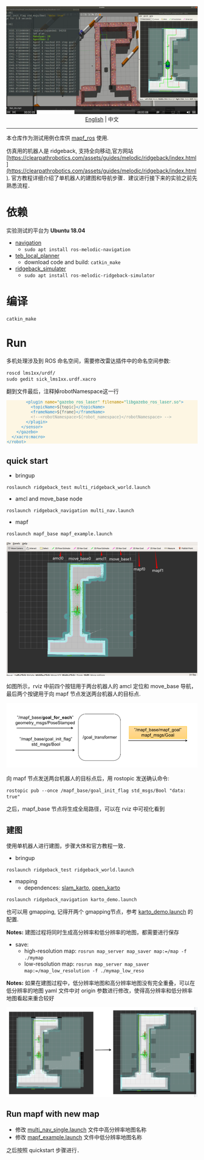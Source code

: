 <div align='center'>
  <img src='./doc/logo.png'/>
</div>

<div align='center'>
  <a href='./README.md'>English</a> | 中文
</div>

---

本仓库作为测试用例仓库供 [mapf_ros](https://github.com/speedzjy/mapf_ros) 使用.

仿真用的机器人是 ridgeback, 支持全向移动,官方网站[https://clearpathrobotics.com/assets/guides/melodic/ridgeback/index.html](https://clearpathrobotics.com/assets/guides/melodic/ridgeback/index.html). 官方教程详细介绍了单机器人的建图和导航步骤．建议进行接下来的实验之前先熟悉流程．


# 依赖
实验测试的平台为 **Ubuntu 18.04**

- [navigation](https://github.com/ros-planning/navigation)
  - ```sudo apt install ros-melodic-navigation```
- [teb_local_planner](https://github.com/rst-tu-dortmund/teb_local_planner)
  - download code and build: ```catkin_make```
- [ridgeback_simulater](https://github.com/ridgeback/ridgeback_simulator)
  - ```sudo apt install ros-melodic-ridgeback-simulator```

# 编译
```
catkin_make
```

# Run

多机处理涉及到 ROS 命名空间，需要修改雷达插件中的命名空间参数:
```
roscd lms1xx/urdf/
sudo gedit sick_lms1xx.urdf.xacro
```

翻到文件最后，注释掉robotNamespace这一行
<div align='center'>
  <img src='./doc/laser_plugin.png'/>
</div>

## quick start
- bringup
```
roslaunch ridgeback_test multi_ridgeback_world.launch
```
- amcl and move_base node
```
roslaunch ridgeback_navigation multi_nav.launch
```
- mapf
```
roslaunch mapf_base mapf_example.launch
```

<div align='center'>
  <img src='./doc/quickstart.png'/>
</div>

如图所示，rviz 中前四个按钮用于两台机器人的 amcl 定位和 move_base 导航，最后两个按键用于向 mapf 节点发送两台机器人的目标点.

<div align='center'>
  <img src='./doc/goal_transformer.png'/>
</div>

向 mapf 节点发送两台机器人的目标点后，用 rostopic 发送确认命令:
```
rostopic pub --once /mapf_base/goal_init_flag std_msgs/Bool "data: true"
```
之后，mapf_base 节点将生成全局路径，可以在 rviz 中可视化看到

## 建图

使用单机器人进行建图，步骤大体和官方教程一致．

- bringup
```
roslaunch ridgeback_test ridgeback_world.launch
```
- mapping
  - dependences: [slam_karto](https://github.com/ros-perception/slam_karto), [open_karto](https://github.com/ros-perception/open_karto)
```
roslaunch ridgeback_navigation karto_demo.launch
``` 
也可以用 gmapping, 记得开两个 gmapping节点，参考 [karto_demo.launch](https://github.com/speedzjy/ridgeback_mapf/blob/main/ridgeback_navigation/launch/karto_demo.launch) 的配置.

**Notes:** 建图过程将同时生成高分辨率和低分辨率的地图，都需要进行保存

- save:
  - high-resolution map: ```rosrun map_server map_saver map:=/map -f ./mymap```
  - low-resolution map: ```rosrun map_server map_saver map:=/map_low_resolution -f ./mymap_low_reso```

**Notes:**
如果在建图过程中，低分辨率地图和高分辨率地图没有完全重叠，可以在低分辨率的地图 yaml 文件中对 origin 参数进行修改，使得高分辨率和低分辨率地图看起来重合较好

<div align='center'>
  <img src='./doc/map_tune.png'/>
</div>

## Run mapf with new map
- 修改 [multi_nav_single.launch](https://github.com/speedzjy/ridgeback_mapf/blob/main/ridgeback_navigation/multi_launch/multi_nav_single.launch) 文件中高分辨率地图名称
- 修改 [mapf_example.launch](https://github.com/speedzjy/mapf_ros/blob/main/mapf_base/launch/mapf_example.launch) 文件中低分辨率地图名称

之后按照 quickstart 步骤进行．